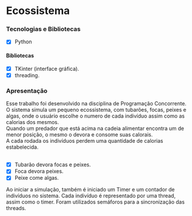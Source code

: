 
# Ecossistema
<h3>Tecnologias e Bibliotecas</h3>

-[x] Python </br>

<h4>Bibliotecas</h4>



-[x] TKinter (interface gráfica). </br>
-[x] threading. </br>

<h3>Apresentação</h3>
Esse trabalho foi desenvolvido na disciplina de Programação Concorrente. </br>
O sistema simula um pequeno ecossistema, com tubarões, focas, peixes e algas, onde o usuário escolhe o numero de cada indivíduo assim como as calorias dos mesmos. </br>
Quando um predador que está acima na cadeia alimentar encontra um de menor posição, o mesmo o devora e consome suas calorais. </br>
A cada rodada os indivíduos perdem uma quantidade de calorias estabelecida. </br>

</br>

-[x] Tubarão devora focas e peixes. </br>
-[x] Foca devora peixes. </br>
-[x] Peixe come algas. </br>

Ao iniciar a simulação, também é iniciado um Timer e um contador de indivíduos no sistema.
Cada indivíduo é representado por uma thread, assim como o timer.
Foram utilizados semáforos para a sincronização das threads.
